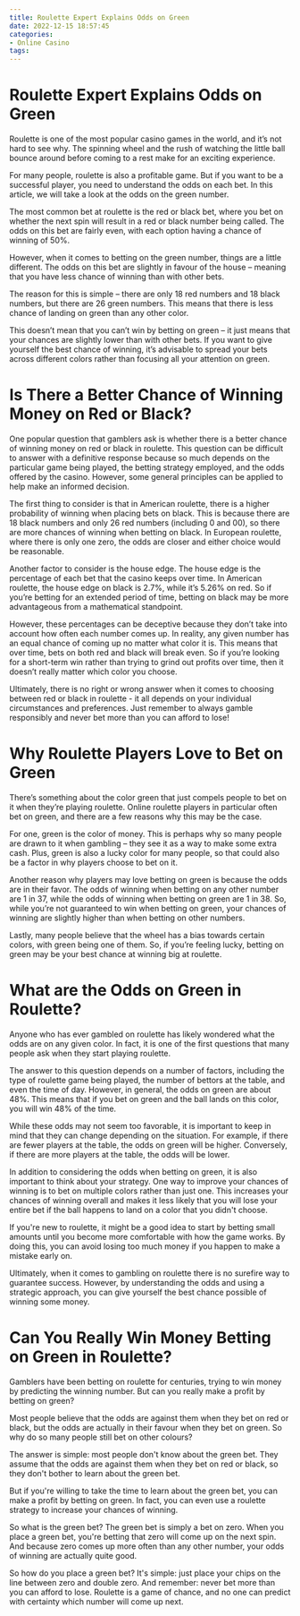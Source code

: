 ```yaml
---
title: Roulette Expert Explains Odds on Green
date: 2022-12-15 18:57:45
categories:
- Online Casino
tags:
---
```



#  Roulette Expert Explains Odds on Green

Roulette is one of the most popular casino games in the world, and it’s not hard to see why. The spinning wheel and the rush of watching the little ball bounce around before coming to a rest make for an exciting experience.

For many people, roulette is also a profitable game. But if you want to be a successful player, you need to understand the odds on each bet. In this article, we will take a look at the odds on the green number.

The most common bet at roulette is the red or black bet, where you bet on whether the next spin will result in a red or black number being called. The odds on this bet are fairly even, with each option having a chance of winning of 50%.

However, when it comes to betting on the green number, things are a little different. The odds on this bet are slightly in favour of the house – meaning that you have less chance of winning than with other bets.

The reason for this is simple – there are only 18 red numbers and 18 black numbers, but there are 26 green numbers. This means that there is less chance of landing on green than any other color.

This doesn’t mean that you can’t win by betting on green – it just means that your chances are slightly lower than with other bets. If you want to give yourself the best chance of winning, it’s advisable to spread your bets across different colors rather than focusing all your attention on green.

#  Is There a Better Chance of Winning Money on Red or Black?

One popular question that gamblers ask is whether there is a better chance of winning money on red or black in roulette. This question can be difficult to answer with a definitive response because so much depends on the particular game being played, the betting strategy employed, and the odds offered by the casino. However, some general principles can be applied to help make an informed decision.

The first thing to consider is that in American roulette, there is a higher probability of winning when placing bets on black. This is because there are 18 black numbers and only 26 red numbers (including 0 and 00), so there are more chances of winning when betting on black. In European roulette, where there is only one zero, the odds are closer and either choice would be reasonable.

Another factor to consider is the house edge. The house edge is the percentage of each bet that the casino keeps over time. In American roulette, the house edge on black is 2.7%, while it’s 5.26% on red. So if you’re betting for an extended period of time, betting on black may be more advantageous from a mathematical standpoint.

However, these percentages can be deceptive because they don’t take into account how often each number comes up. In reality, any given number has an equal chance of coming up no matter what color it is. This means that over time, bets on both red and black will break even. So if you’re looking for a short-term win rather than trying to grind out profits over time, then it doesn’t really matter which color you choose.

Ultimately, there is no right or wrong answer when it comes to choosing between red or black in roulette - it all depends on your individual circumstances and preferences. Just remember to always gamble responsibly and never bet more than you can afford to lose!

#  Why Roulette Players Love to Bet on Green

There’s something about the color green that just compels people to bet on it when they’re playing roulette. Online roulette players in particular often bet on green, and there are a few reasons why this may be the case.

For one, green is the color of money. This is perhaps why so many people are drawn to it when gambling – they see it as a way to make some extra cash. Plus, green is also a lucky color for many people, so that could also be a factor in why players choose to bet on it.

Another reason why players may love betting on green is because the odds are in their favor. The odds of winning when betting on any other number are 1 in 37, while the odds of winning when betting on green are 1 in 38. So, while you’re not guaranteed to win when betting on green, your chances of winning are slightly higher than when betting on other numbers.

Lastly, many people believe that the wheel has a bias towards certain colors, with green being one of them. So, if you’re feeling lucky, betting on green may be your best chance at winning big at roulette.

#  What are the Odds on Green in Roulette?

Anyone who has ever gambled on roulette has likely wondered what the odds are on any given color. In fact, it is one of the first questions that many people ask when they start playing roulette.

The answer to this question depends on a number of factors, including the type of roulette game being played, the number of bettors at the table, and even the time of day. However, in general, the odds on green are about 48%. This means that if you bet on green and the ball lands on this color, you will win 48% of the time.

While these odds may not seem too favorable, it is important to keep in mind that they can change depending on the situation. For example, if there are fewer players at the table, the odds on green will be higher. Conversely, if there are more players at the table, the odds will be lower.

In addition to considering the odds when betting on green, it is also important to think about your strategy. One way to improve your chances of winning is to bet on multiple colors rather than just one. This increases your chances of winning overall and makes it less likely that you will lose your entire bet if the ball happens to land on a color that you didn't choose.

If you're new to roulette, it might be a good idea to start by betting small amounts until you become more comfortable with how the game works. By doing this, you can avoid losing too much money if you happen to make a mistake early on.

Ultimately, when it comes to gambling on roulette there is no surefire way to guarantee success. However, by understanding the odds and using a strategic approach, you can give yourself the best chance possible of winning some money.

#  Can You Really Win Money Betting on Green in Roulette?

Gamblers have been betting on roulette for centuries, trying to win money by predicting the winning number. But can you really make a profit by betting on green?

Most people believe that the odds are against them when they bet on red or black, but the odds are actually in their favour when they bet on green. So why do so many people still bet on other colours?

The answer is simple: most people don't know about the green bet. They assume that the odds are against them when they bet on red or black, so they don't bother to learn about the green bet.

But if you're willing to take the time to learn about the green bet, you can make a profit by betting on green. In fact, you can even use a roulette strategy to increase your chances of winning.

So what is the green bet? The green bet is simply a bet on zero. When you place a green bet, you're betting that zero will come up on the next spin. And because zero comes up more often than any other number, your odds of winning are actually quite good.

So how do you place a green bet? It's simple: just place your chips on the line between zero and double zero. And remember: never bet more than you can afford to lose. Roulette is a game of chance, and no one can predict with certainty which number will come up next.